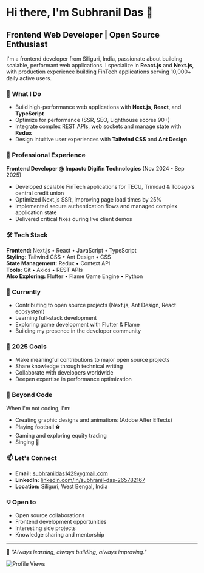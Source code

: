 # Hi there, I'm Subhranil Das 👋

## Frontend Web Developer | Open Source Enthusiast

I'm a frontend developer from Siliguri, India, passionate about building scalable, performant web applications. I specialize in **React.js** and **Next.js**, with production experience building FinTech applications serving 10,000+ daily active users.

### 🚀 What I Do

- Build high-performance web applications with **Next.js**, **React**, and **TypeScript**
- Optimize for performance (SSR, SEO, Lighthouse scores 90+)
- Integrate complex REST APIs, web sockets and manage state with **Redux**
- Design intuitive user experiences with **Tailwind CSS** and **Ant Design**

### 💼 Professional Experience

**Frontend Developer @ Impacto Digifin Technologies** (Nov 2024 - Sep 2025)
- Developed scalable FinTech applications for TECU, Trinidad & Tobago's central credit union
- Optimized Next.js SSR, improving page load times by 25%
- Implemented secure authentication flows and managed complex application state
- Delivered critical fixes during live client demos

### 🛠️ Tech Stack

**Frontend:** Next.js • React • JavaScript • TypeScript  
**Styling:** Tailwind CSS • Ant Design • CSS  
**State Management:** Redux • Context API  
**Tools:** Git • Axios • REST APIs  
**Also Exploring:** Flutter • Flame Game Engine • Python

### 🌱 Currently

- Contributing to open source projects (Next.js, Ant Design, React ecosystem)
- Learning full-stack development
- Exploring game development with Flutter & Flame
- Building my presence in the developer community

### 🎯 2025 Goals

- Make meaningful contributions to major open source projects
- Share knowledge through technical writing
- Collaborate with developers worldwide
- Deepen expertise in performance optimization

### 🎨 Beyond Code

When I'm not coding, I'm:
- Creating graphic designs and animations (Adobe After Effects)
- Playing football ⚽
- Gaming and exploring equity trading
- Singing 🎤

### 📫 Let's Connect

- **Email:** subhranildas1429@gmail.com
- **LinkedIn:** [linkedin.com/in/subhranil-das-265782167](https://linkedin.com/in/subhranil-das-265782167)
- **Location:** Siliguri, West Bengal, India

### 💡 Open to

- Open source collaborations
- Frontend development opportunities
- Interesting side projects
- Knowledge sharing and mentorship

---

💬 *"Always learning, always building, always improving."*

![Profile Views](https://komarev.com/ghpvc/?username=Subhranil12345&color=blueviolet)
